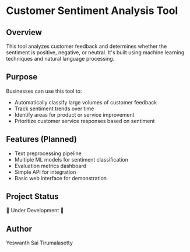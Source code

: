 # Customer Sentiment Analysis Tool

## Overview
This tool analyzes customer feedback and determines whether the sentiment is positive, negative, or neutral. It's built using machine learning techniques and natural language processing.

## Purpose
Businesses can use this tool to:
- Automatically classify large volumes of customer feedback
- Track sentiment trends over time
- Identify areas for product or service improvement
- Prioritize customer service responses based on sentiment

## Features (Planned)
- Text preprocessing pipeline
- Multiple ML models for sentiment classification
- Evaluation metrics dashboard
- Simple API for integration
- Basic web interface for demonstration

## Project Status
🚧 Under Development 🚧

## Author
Yeswanth Sai Tirumalasetty
